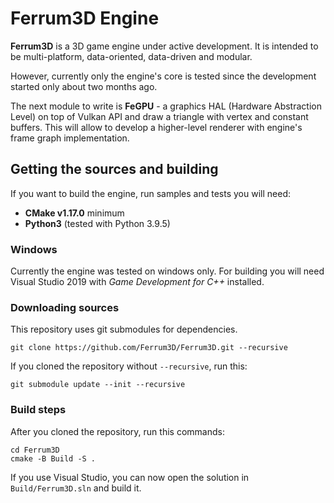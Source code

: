# Ferrum3D Engine
**Ferrum3D** is a 3D game engine under active development.
It is intended to be multi-platform, data-oriented, data-driven and modular.

However, currently only the engine's core is tested since the development started only about
two months ago.

The next module to write is **FeGPU** - a graphics HAL (Hardware Abstraction Level) on top of
Vulkan API and draw a triangle with vertex and constant buffers. This will allow to develop
a higher-level renderer with engine's frame graph implementation.

## Getting the sources and building
If you want to build the engine, run samples and tests you will need:
 - **CMake v1.17.0** minimum
 - **Python3** (tested with Python 3.9.5)

### Windows
Currently the engine was tested on windows only. For building you will need
Visual Studio 2019 with *Game Development for C++* installed.

### Downloading sources
This repository uses git submodules for dependencies.
```shell
git clone https://github.com/Ferrum3D/Ferrum3D.git --recursive
```
If you cloned the repository without `--recursive`, run this:
```shell
git submodule update --init --recursive
```

### Build steps
After you cloned the repository, run this commands:
```shell
cd Ferrum3D
cmake -B Build -S .
```

If you use Visual Studio, you can now open the solution in `Build/Ferrum3D.sln`
and build it.

